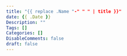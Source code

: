 ```yaml
---
title: "{{ replace .Name "-" " " | title }}"
date: {{ .Date }}
Description: ""
Tags: []
Categories: []
DisableComments: false
draft: false
---
```

